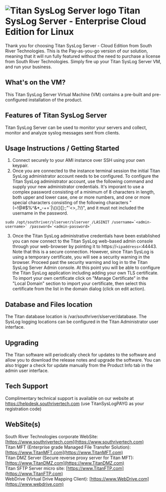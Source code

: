 # <img src="https://srtcdnstorage.blob.core.windows.net/software/nextgen/slserver/titansyslog48.png" alt="Titan SysLog Server logo"> Titan SysLog Server - Enterprise Cloud Edition for Linux </img>

Thank you for choosing Titan SysLog Server - Cloud Edition from South River Technologies. This is the Pay-as-you-go version of our solution, meaning that it will run fully featured without the need to purchase a license from South River Technologies. Simply fire up your Titan SysLog Server VM, and run your business.

## What's on the VM?

This Titan SysLog Server Virtual Machine (VM) contains a pre-built and pre-configured installation of the product.

## Features of Titan SysLog Server

Titan SysLog Server can be used to monitor your servers and collect, monitor and analyze syslog messages sent from clients.

## Usage Instructions / Getting Started

1) Connect securely to your AMI instance over SSH using your own keypair.
2) Once you are connected to the instance terminal session the initial Titan SysLog administrator account needs to be configured. To configure the Titan SysLog administrator account, use the following command and supply your new administrator credentials. It's imporant to use a complex password consisting of a minimum of 8 characters in length, both upper and lower case, one or more numbers, and one or more special characters consisting of the following characters "(~!@#$%^&*_-+=`|\\(){}[]:;\"'<>,.?/)", and it must not included the username in the password.

```
sudo /opt/southriver/slserver/slserver /LASINIT /username=`<admin-username>` /password=`<admin-password>`
```

3) Once the Titan SysLog administrative credentials have been established you can now connect to the Titan SysLog web-based admin console through your web-browser by pointing it to https://`<ipaddress>`:44443. Note that this is a secure connection. However, since Titan SysLog is using a temporary certificate, you will see a security warning in the browser. Proceed past the security warning and log in to the Titan SysLog Server Admin console. At this point you will be able to configure the Titan SysLog application including adding your own TLS certificate. To import your own certificate click on "Manage Certificate" in the "Local Domain" section to import your certificate, then select this certificate from the list in the domain dialog (click on edit action).

## Database and Files location

The Titan database location is /var/southriver/slserver/database. The SysLog logging locations can be configured in the Titan Administrator user interface.

## Upgrading

The Titan software will periodically check for updates to the software and allow you to download the release notes and upgrade the software. You can also trigger a check for update manually from the Product Info tab in the admin user interface.

## Tech Support

Complimentary technical support is available on our website at https://helpdesk.southrivertech.com (use TitanSysLogPAYG as your registration code)

## WebSite(s)

South River Technologies corporate WebSite:  [https://www.southrivertech.com](https://www.southrivertech.com)<br/>
Titan MFT (Enterprise grade Managed File Transfer Solution): [https://www.TitanMFT.com](https://www.TitanMFT.com)<br/>
Titan DMZ Server (Secure reverse proxy server for Titan MFT): [https://www.TitanDMZ.com](https://www.TitanDMZ.com)<br/>
Titan SFTP Server micro site: [https://www.TitanFTP.com](https://www.TitanFTP.com)<br/>
WebDrive (Virtual Drive Mapping Client): [https://www.WebDrive.com](https://www.webdrive.com)<br/>
